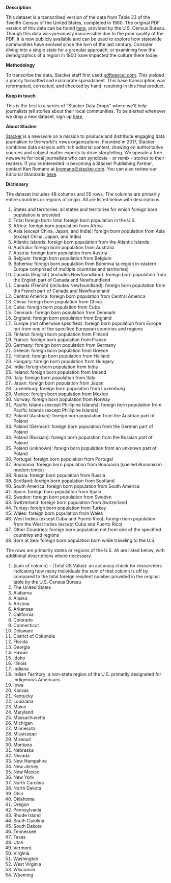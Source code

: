 **Description**

This dataset is a transcribed version of the data from Table 33 of the Twelfth Census of the United States, completed in 1900. The original PDF version of this data can be found [here](https://www2.census.gov/library/publications/decennial/1900/volume-1/volume-1-p13.pdf), provided by the U.S. Census Bureau. Though this data was previously inaccessible due to the poor quality of the PDF, it is now publicly available and can be used to explore how statewide communities have evolved since the turn of the last century. Consider diving into a single state for a granular approach, or examining how the demographics of a region in 1900 have impacted the culture there today.

**Methodology**

To transcribe the data, Stacker staff first used [pdftoexcel.com](https://www.pdftoexcel.com/). This yielded a poorly formatted and inaccurate spreadsheet. This base transcription was reformatted, corrected, and checked by hand, resulting in this final product.

**Keep in touch**

This is the first in a series of &quot;Stacker Data Drops&quot; where we&#39;ll help journalists tell stories about their local communities. To be alerted whenever we drop a new dataset, sign up [here](https://stackerdata.umso.co/).

**About Stacker**

[Stacker](http://www.stacker.com/) is a newswire on a mission to produce and distribute engaging data journalism to the world&#39;s news organizations. Founded in 2017, Stacker combines data analysis with rich editorial context, drawing on authoritative sources and subject matter experts to drive storytelling. We operate a free newswire for local journalists who can syndicate - or remix - stories to their readers. If you&#39;re interested in becoming a Stacker Publishing Partner, contact Ken Romano at [kromano@stacker.com](mailto:kromano@stacker.com). You can also review our Editorial Standards [here](https://stacker.com/editorial-standards).

**Dictionary**

The dataset includes 48 columns and 55 rows. The columns are primarily entire countries or regions of origin. All are listed below with descriptions.

1. States and territories: all states and territories for which foreign born population is provided
2. Total foreign born: total foreign born population in the U.S.
3. Africa: foreign born population from Africa
4. Asia (except China, Japan, and India): foreign born population from Asia (except China, Japan, and India)
5. Atlantic Islands: foreign born population from the Atlantic Islands
6. Australia: foreign born population from Australia
7. Austria: foreign born population from Austria
8. Belgium: foreign born population from Belgium
9. Bohemia: foreign born population from Bohemia (a region in eastern Europe comprised of multiple countries and territories)
10. Canada (English) (includes Newfoundland): foreign born population from the English part of Canada and Newfoundland
11. Canada (French) (includes Newfoundland): foreign born population from the French part of Canada and Newfoundland
12. Central America: foreign born population from Central America
13. China: foreign born population from China
14. Cuba: foreign born population from Cuba
15. Denmark: foreign born population from Denmark
16. England: foreign born population from England
17. Europe (not otherwise specified): foreign born population from Europe not from one of the specified European countries and regions
18. Finland: foreign born population from Finland
19. France: foreign born population from France
20. Germany: foreign born population from Germany
21. Greece: foreign born population from Greece
22. Holland: foreign born population from Holland
23. Hungary: foreign born population from Hungary
24. India: foreign born population from India
25. Ireland: foreign born population from Ireland
26. Italy: foreign born population from Italy
27. Japan: foreign born population from Japan
28. Luxemburg: foreign born population from Luxemburg
29. Mexico: foreign born population from Mexico
30. Norway: foreign born population from Norway
31. Pacific Islands (except Phillipine Islands): foreign born population from Pacific Islands (except Phillipine Islands)
32. Poland (Austrian): foreign born population from the Austrian part of Poland
33. Poland (German): foreign born population from the German part of Poland
34. Poland (Russian): foreign born population from the Russian part of Poland
35. Poland (unknown): foreign born population from an unknown part of Poland
36. Portugal: foreign born population from Portugal
37. Roumania: foreign born population from Roumania (spelled _Romania_ in modern times)
38. Russia: foreign born population from Russia
39. Scotland: foreign born population from Scotland
40. South America: foreign born population from South America
41. Spain: foreign born population from Spain
42. Sweden: foreign born population from Sweden
43. Switzerland: foreign born population from Switzerland
44. Turkey: foreign born population from Turkey
45. Wales: foreign born population from Wales
46. West Indies (except Cuba and Puerto Rico): ​​foreign born population from the West Indies (except Cuba and Puerto Rico)
47. Other Countries: foreign born population not from one of the specified countries and regions
48. Born at Sea: foreign born population born while traveling to the U.S.

The rows are primarily states or regions of the U.S. All are listed below, with additional descriptions where necessary.

1. (sum of column) - (Total US Value): an accuracy check for researchers indicating how many individuals the sum of that column is off by compared to the total foreign resident number provided in the original table by the U.S. Census Bureau
2. The United States
3. Alabama
4. Alaska
5. Arizona
6. Arkansas
7. California
8. Colorado
9. Connecticut
10. Delaware
11. District of Columbia
12. Florida
13. Georgia
14. Hawaii
15. Idaho
16. Illinois
17. Indiana
18. Indian Territory: a non-state region of the U.S. primarily designated for Indigenous Americans
19. Iowa
20. Kansas
21. Kentucky
22. Louisiana
23. Maine
24. Maryland
25. Massachusetts
26. Michigan
27. Minnesota
28. Mississippi
29. Missouri
30. Montana
31. Nebraska
32. Nevada
33. New Hampshire
34. New Jersey
35. New Mexico
36. New York
37. North Carolina
38. North Dakota
39. Ohio
40. Oklahoma
41. Oregon
42. Pennsylvania
43. Rhode Island
44. South Carolina
45. South Dakota
46. Tennessee
47. Texas
48. Utah
49. Vermont
50. Virginia
51. Washington
52. West Virginia
53. Wisconsin
54. Wyoming
